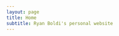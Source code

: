 ```yaml
---
layout: page
title: Home
subtitle: Ryan Boldi's personal website
---
```

<!--
<table style="margin-left:auto;margin-right:auto;"><tr>
<td><img src="/img/home_page/public_speaking_downsized2.jpg" alt="Ryan speaking during his campaign for Head Boy 2020" style="width: 300px;"> 
</td>
<td> 
<img src="/img/home_page/Helping1.jpg" alt="Ryan helping another student come up with an implementation for her competition idea" style="width: 300px;"> </td>
</tr>
<tr>
<td colspan="2"> <img src="/img/home_page/MicrosoftImagineCup.jpg" alt="Ryan and Abhishek Win the Microsoft Imagine Cup 2020" style="width: 620px;"> </td> 
</tr>
<tr>
<td colspan="2"> <img src="/img/home_page/stem3.jpg" alt="Ryan working with his team to build a spaghetti tower for a STEM competition" style="width: 620px;"> </td> 
</tr>
<tr>
<td colspan="2"><img src="/img/home_page/F11.jpg" alt="A picture of Ryan during 'F1 in Schools'" style="width: 620px;"/></td>
</tr>
<tr>
<td colspan="2">
<img src="/img/home_page/Win1.jpg" alt="Ryan and his team winning the Dubai College Diamond Diode STEM competition" style="width: 620px;"> </td>
</tr>
<tr>
<td colspan="2">
<img src="/img/home_page/Speaking.jpg" alt="Ryan being interviewed about life in the UAE" style="width: 620px;"> </td>
</tr></table>
-->